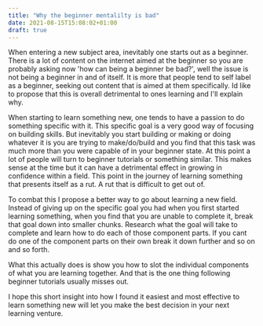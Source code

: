 ```yaml
---
title: "Why the beginner mentalilty is bad"
date: 2021-08-15T15:08:02+01:00
draft: true
---
```

When entering a new subject area, inevitably one starts out as a beginner. There is a lot of content on the internet aimed at the beginner so you are probably asking now 'how can being a beginner be bad?', well the issue is not being a beginner in and of itself. It is more that people tend to self label as a beginner, seeking out content that is aimed at them specifically. Id like to propose that this is overall detrimental to ones learning and I'll explain why. 

When starting to learn something new, one tends to have a passion to do something specific with it. This specific goal is a very good way of focusing on building skills. But inevitably you start building or making or doing whatever it is you are trying to make/do/build and you find that this task was much more than you were capable of in your beginner state. At this point a lot of people will turn to beginner tutorials or something similar. This makes sense at the time but it can have a detrimental effect in growing in confidence within a field. This point in the journey of learning something that presents itself as a rut. A rut that is difficult to get out of.

To combat this I propose a better way to go about learning a new field. Instead of giving up on the specific goal you had when you first started learning something, when you find that you are unable to complete it, break that goal down into smaller chunks. Research what the goal will take to complete and learn how to do each of those component parts. If you cant do one of the component parts on their own break it down further and so on and so forth. 

What this actually does is show you how to slot the individual components of what you are learning together. And that is the one thing following beginner tutorials usually misses out. 

I hope this short insight into how I found it easiest and most effective to learn something new will let you make the best decision in your next learning venture.
